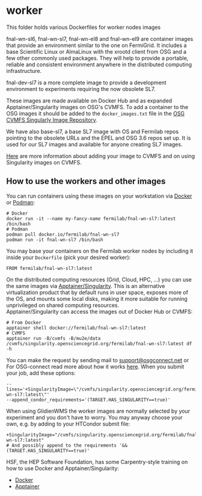 <!--
SPDX-FileCopyrightText: 2020 Fermi Research Alliance, LLC
SPDX-License-Identifier: Apache-2.0
-->

# worker

This folder holds various Dockerfiles for worker nodes images

fnal-wn-sl6, fnal-wn-sl7, fnal-wn-el8 and fnal-wn-el9 are container images that provide an environment similar to the one on FermiGrid.
It includes a base Scientific Linux or AlmaLinux with the xrootd client from OSG and a few other commonly used packages.
They will help to provide a portable, reliable and consistent environment anywhere in the distributed computing infrastructure.

fnal-dev-sl7 is a more complete image to provide a development environment to experiments requiring the now obsolete SL7.

These images are made available on Docker Hub and as expanded Apptainer/Singularity images on OSG's CVMFS.
To add a container to the OSG images it should be added to the `docker_images.txt` file in the [OSG CVMFS Singularly Image Repository](https://github.com/opensciencegrid/cvmfs-singularity-sync).

We have also base-sl7, a base SL7 image with OS and Fermilab repos pointing to the obsolete URLs and the EPEL and OSG 3.6 repos set up.
It is used for our SL7 images and available for anyone creating SL7 images.


[Here](https://support.opensciencegrid.org/support/solutions/articles/12000024676-docker-and-singularity-containers) are more information about adding your image to CVMFS and on using Singularity images on CVMFS.

## How to use the workers and other images

You can run containers using these images on your workstation via [Docker](https://www.docker.com/) or [Podman](https://podman.io/):

```shell
# Docker
docker run -it --name my-fancy-name fermilab/fnal-wn-sl7:latest /bin/bash
# Podman
podman pull docker.io/fermilab/fnal-wn-sl7
podman run -it fnal-wn-sl7 /bin/bash
```

You may base your containers on the Fermilab worker nodes by including it inside your `Dockerfile` (pick your desired worker):

```
FROM fermilab/fnal-wn-sl7:latest
```

On the distributed computing resources (Grid, Cloud, HPC, ...) you can use the same images via [Apptainer/Singularity](https://apptainer.org/). This is an alternative virtualization product that by default runs in user space, exposes more of the OS, and mounts some local disks, making it more suitable for running unprivileged on shared computing resources.  
Apptainer/Singularity can access the images out of Docker Hub or CVMFS:

```shell
# From Docker
apptainer shell docker://fermilab/fnal-wn-sl7:latest
# CVMFS
apptainer run -B/cvmfs -B/mu2e/data /cvmfs/singularity.opensciencegrid.org/fermilab/fnal-wn-sl7:latest df -h
```

You can make the request by sending mail to support@osgconnect.net or
For OSG-connect read more about how it works [here](https://support.opensciencegrid.org/support/solutions/articles/12000024676-docker-and-singularity-containers). When you submit your job, add these options:

```shell
--lines='+SingularityImage=\"/cvmfs/singularity.opensciencegrid.org/fermilab/fnal-wn-sl7:latest\"'
--append_condor_requirements='(TARGET.HAS_SINGULARITY==true)'
```

When using GlidienWMS the worker images are normally selected by your experiment and you don't have to worry. You may anyway choose your own, e.g. by adding to your HTCondor submit file:

```
+SingularityImage="/cvmfs/singularity.opensciencegrid.org/fermilab/fnal-wn-sl7:latest"
# And possibly append to the requirements '&& (TARGET.HAS_SINGULARITY==true)'
```

HSF, the HEP Software Foundation, has some Carpentry-style training on how to use Docker and Apptainer/Singularity:

-   [Docker](https://hsf-training.github.io/hsf-training-docker/)
-   [Apptainer](https://hsf-training.github.io/hsf-training-singularity-webpage/)
